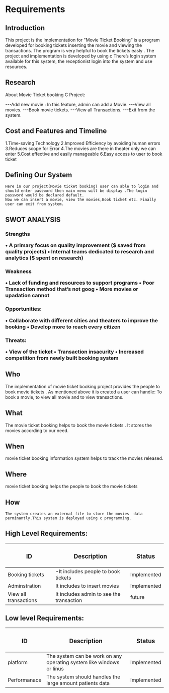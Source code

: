 # Requirements
## Introduction
This project is the implementation for "Movie Ticket Booking” is a program developed for booking tickets inserting the movie and viewing the transactions. The program is very helpful to book the tickets easly . The project and implementation is developed by using c  There’s  login system available for this system, the receptionist login into the system and use resources.

## Research

About Movie Ticket booking C Project:

---Add new movie : In this feature, admin can add a Movie.
---View all movies.
---Book movie tickets.
---View all Transactions.
---Exit from the system.
 
## Cost and Features and Timeline

1.Time-saving Technology
2.Improved Efficiency by avoiding human errors
3.Reduces scope for Error
4.The movies are there in theater only we can enter
5.Cost effective and easily manageable
6.Easy access to user to book ticket

## Defining Our System
    Here in our project(Movie ticket booking) user can able to login and should enter password then main menu will be display .The login password would be declared default.
    Now we can insert a movie, view the movies,Book ticket etc. Finally user can exit from system.
## SWOT ANALYSIS
<h3>Strengths

•	A primary focus on quality improvement ($ saved from quality projects)
•	Internal teams dedicated to research and analytics ($ spent on research)


<h3>Weakness


•	Lack of funding and resources to support programs
•	Poor Transaction method that’s not goog
•	More movies or upadation cannot

<h3>Opportunities:

•	Collaborate with different cities and theaters to improve the booking 
•	Develop more to reach every citizen


<h3>Threats:

•	View of the ticket
•	Transaction insacurity
•	Increased competition from newly built booking system

## Who
The implementation of movie ticket booking project provides the people  to book movie tickets  . As mentioned above it is created a user can handle: To book a movie, to view all movie and to view transactions.

## What
The movie ticket booking helps to book the movie tickets . It  stores the movies according to our need.

## When
movie ticket booking information system helps to track the movies released.

## Where
movie ticket booking helps the people to book the movie tickets 
## How
    The system creates an external file to store the movies  data perminantly.This system is deployed using c programming.

## High Level Requirements:

| **<h3> ID** | **<h3>Description**                                              | <h3>Status      |    
|-------------|--------------------------------------------------------------|------------- |
 | Booking tickets |-It includes people to book tickets   | Implemented    |
| Adminstration     |It includes to insert movies | Implemented    |
|  View all transactions        |It includes admin to see the transaction| future    |

##  Low level Requirements:
 
 | **<h3> ID** | **<h3>Description**                                              | <h3>Status      |    
|-------------|--------------------------------------------------------------|------------- |
| platform     |The system can be work on any operating system like windows or linus| Implemented    |
|  Performanace       |The system should handles the large amount patients data| Implemented    |
